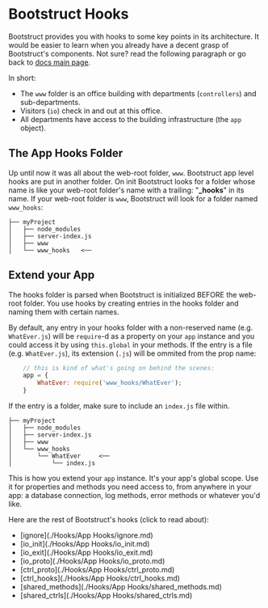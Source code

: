 Bootstruct Hooks
================
Bootstruct provides you with hooks to some key points in its architecture. It would be easier to learn when you already have a decent grasp of 
Bootstruct's components. Not sure? read the following paragraph or go back to [docs main page](https://github.com/taitulism/Bootstruct/blob/master/README.md).

In short:  
* The `www` folder is an office building with departments (`controllers`) and sub-departments. 
* Visitors (`io`) check in and out at this office. 
* All departments have access to the building infrastructure (the `app` object).




The App Hooks Folder
--------------------
Up until now it was all about the web-root folder, `www`. Bootstruct app level hooks are put in another folder. On init Bootstruct looks for a 
folder whose name is like your web-root folder's name with a trailing: "**_hooks**" in its name. If your web-root folder is `www`, Bootstruct will 
look for a folder named `www_hooks`:
```
├── myProject
│   ├── node_modules
│   ├── server-index.js
│   ├── www
│   └── www_hooks   <──
```



Extend your App
---------------
The hooks folder is parsed when Bootstruct is initialized BEFORE the web-root folder. You use hooks by creating entries in the hooks folder and 
naming them with certain names.

By default, any entry in your hooks folder with a non-reserved name (e.g. `WhatEver.js`) will be `require`-d as a property on 
your `app` instance and you could access it by using `this.global` in your methods. If the entry is a file (e.g. `WhatEver.js`), its 
extension (`.js`) will be ommited from the prop name:
``` js
	// this is kind of what's going on behind the scenes:
	app = {
		WhatEver: require('www_hooks/WhatEver');
	}
```

If the entry is a folder, make sure to include an `index.js` file within.
```
├── myProject
│   ├── node_modules
│   ├── server-index.js
│   ├── www
│   └── www_hooks
│       └── WhatEver     <──
│           └── index.js
```
This is how you extend your `app` instance. It's your app's global scope. Use it for properties and methods you need access to, from anywhere in 
your app: a database connection, log methods, error methods or whatever you'd like.

Here are the rest of Bootstruct's hooks (click to read about):
* [ignore](./Hooks/App Hooks/ignore.md)
* [io_init](./Hooks/App Hooks/io_init.md)
* [io_exit](./Hooks/App Hooks/io_exit.md)
* [io_proto](./Hooks/App Hooks/io_proto.md)
* [ctrl_proto](./Hooks/App Hooks/ctrl_proto.md)
* [ctrl_hooks](./Hooks/App Hooks/ctrl_hooks.md)
* [shared_methods](./Hooks/App Hooks/shared_methods.md)
* [shared_ctrls](./Hooks/App Hooks/shared_ctrls.md)